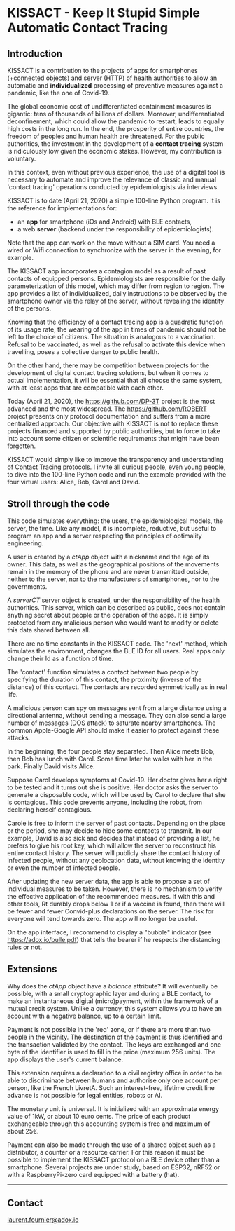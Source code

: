 # KISSACT - Keep It Stupid Simple Automatic Contact Tracing

## Introduction

KISSACT is a contribution to the projects of apps for smartphones (+connected objects) and server (HTTP) of health authorities to allow an automatic and **individualized** processing of preventive measures against a pandemic, like the one of Covid-19.

The global economic cost of undifferentiated containment measures is gigantic: tens of thousands of billions of dollars. Moreover, undifferentiated deconfinement, which could allow the pandemic to restart, leads to equally high costs in the long run. In the end, the prosperity of entire countries, the freedom of peoples and human health are threatened. For the public authorities, the investment in the development of a **contact tracing** system is ridiculously low given the economic stakes. However, my contribution is voluntary.

In this context, even without previous experience, the use of a digital tool is necessary to automate and improve the relevance of classic and manual 'contact tracing' operations conducted by epidemiologists via interviews.

KISSACT is to date (April 21, 2020) a simple 100-line Python program.
It is the reference for implementations for:
- an **app** for smartphone (iOs and Android) with BLE contacts,
- a web **server**  (backend under the responsibility of epidemiologists).

Note that the app can work on the move without a SIM card. You need a wired or Wifi connection to synchronize with the server in the evening, for example.

The KISSACT app incorporates a contagion model as a result of past contacts of equipped persons. Epidemiologists are responsible for the daily parameterization of this model, which may differ from region to region. 
The app provides a list of individualized, daily instructions to be observed by the smartphone owner via the relay of the server, without revealing the identity of the persons. 

Knowing that the efficiency of a contact tracing app is a quadratic function of its usage rate, the wearing of the app in times of pandemic should not be left to the choice of citizens. The situation is analogous to a vaccination. Refusal to be vaccinated, as well as the refusal to activate this device when travelling, poses a collective danger to public health.

On the other hand, there may be competition between projects for the development of digital contact tracing solutions, but when it comes to actual implementation, it will be essential that all choose the same system, with at least apps that are compatible with each other.

Today (April 21, 2020), the https://github.com/DP-3T project is the most advanced and the most widespread. The https://github.com/ROBERT project presents only protocol documentation and suffers from a more centralized approach.
Our objective with KISSACT is not to replace these projects financed and supported by public authorities, but to force to take into account some citizen or scientific requirements that might have been forgotten.

KISSACT would simply like to improve the transparency and understanding of Contact Tracing protocols. 
I invite all curious people, even young people, to dive into the 100-line Python code and run the example provided with the four virtual users: Alice, Bob, Carol and David.

## Stroll through the code ## 

This code simulates everything: the users, the epidemiological models, the server, the time. Like any model, it is incomplete, reductive, but useful to program an app and a server respecting the principles of optimality engineering.

A user is created by a *ctApp* object with a nickname and the age of its owner. 
This data, as well as the geographical positions of the movements remain in the memory of the phone and are never transmitted outside, neither to the server, nor to the manufacturers of smartphones, nor to the governments.

A *serverCT* server object is created, under the responsibility of the health authorities. This server, which can be described as public, does not contain anything secret about people or the operation of the apps. It is simply protected from any malicious person who would want to modify or delete this data shared between all. 

There are no time constants in the KISSACT code. The 'next' method, which simulates the environment, changes the BLE ID for all users. Real apps only change their Id as a function of time.

The 'contact' function simulates a contact between two people by specifying the duration of this contact, the proximity (inverse of the distance) of this contact. The contacts are recorded symmetrically as in real life.

A malicious person can spy on messages sent from a large distance using a directional antenna, without sending a message.
They can also send a large number of messages (DOS attack) to saturate nearby smartphones.
The common Apple-Google API should make it easier to protect against these attacks.

In the beginning, the four people stay separated.
Then Alice meets Bob, then Bob has lunch with Carol.
Some time later he walks with her in the park.
Finally David visits Alice.

Suppose Carol develops symptoms at Covid-19. Her doctor gives her a right to be tested and it turns out she is positive. Her doctor asks the server to generate a disposable code, which will be used by Carol to declare that she is contagious. This code prevents anyone, including the robot, from declaring herself contagious.

Carole is free to inform the server of past contacts. Depending on the place or the period, she may decide to hide some contacts to transmit.
In our example, David is also sick and decides that instead of providing a list, he prefers to give his root key, which will allow the server to reconstruct his entire contact history.
The server will publicly share the contact history of infected people, without any geolocation data, without knowing the identity or even the number of infected people.

After updating the new server data, the app is able to propose a set of individual measures to be taken. However, there is no mechanism to verify the effective application of the recommended measures.
If with this and other tools, Rt durably drops below 1 or if a vaccine is found, then there will be fewer and fewer Convid-plus declarations on the server. The risk for everyone will tend towards zero. The app will no longer be useful.

On the app interface, I recommend to display a "bubble" indicator (see https://adox.io/bulle.pdf) that tells the bearer if he respects the distancing rules or not.


## Extensions

Why does the *ctApp* object have a *balance* attribute?
It will eventually be possible, with a small cryptographic layer and during a BLE contact, to make an instantaneous digital (micro)payment, within the framework of a mutual credit system. Unlike a currency, this system allows you to have an account with a negative balance, up to a certain limit.

Payment is not possible in the 'red' zone, or if there are more than two people in the vicinity.
The destination of the payment is thus identified and the transaction validated by the contact. The keys are exchanged and one byte of the identifier is used to fill in the price (maximum 256 units). 
The app displays the user's current balance.

This extension requires a declaration to a civil registry office in order to be able to discriminate between humans and authorise only one account per person, like the French LivretA. Such an interest-free, lifetime credit line advance is not possible for legal entities, robots or AI.

The monetary unit is universal. It is initialized with an approximate energy value of 1kW, or about 10 euro cents. The price of each product exchangeable through this accounting system is free and maximum of about 25€.

Payment can also be made through the use of a shared object such as a distributor, a counter or a resource carrier. For this reason it must be possible to implement the KISSACT protocol on a BLE device other than a smartphone. Several projects are under study, based on ESP32, nRF52 or with a RaspberryPi-zero card equipped with a battery (hat). 

____

## Contact

laurent.fournier@adox.io

